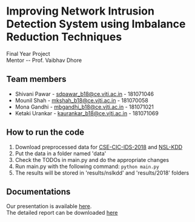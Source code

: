 # Improving Network Intrusion Detection System using Imbalance Reduction Techniques
Final Year Project \
Mentor -- Prof. Vaibhav Dhore

## Team members
* Shivani Pawar - sdpawar_b18@ce.vjti.ac.in - 181071046
* Mounil Shah - mkshah_b18@ce.vjti.ac.in - 181070058
* Mona Gandhi - mbgandhi_b18@ce.vjti.ac.in - 181071021
* Ketaki Urankar - kaurankar_b18@ce.vjti.ac.in - 181071069

<!-- ## Description
### Motivation
### Approach
#### Imbalance Reduction Techniques
#### Models
### Results
### Conclusion -->

## How to run the code
1. Download preprocessed data for [CSE-CIC-IDS-2018](https://drive.google.com/file/d/1dYNYx3n60rSd8zqzt8vp0W00onFn8GRx/view?usp=sharing) and [NSL-KDD](https://drive.google.com/file/d/19BlayE0VS9SaqQppeDT-G74Dm6rZraiy/view?usp=sharing)
2. Put the data in a folder named 'data'
3. Check the TODOs in main.py and do the appropriate changes 
4. Run main.py with the following command: ```python main.py```
5. The results will be stored in 'results/nslkdd' and 'results/2018' folders

## Documentations
Our presentation is available [here](https://docs.google.com/presentation/d/1bfREdJ4BEEDlcBR4V101dSBHfUNFtkYQiPNiIVEFuHw/edit?usp=sharing).\
The detailed report can be downloaded [here](https://github.com/monaGandhi09/FYP/blob/main/Stage_2_FYP_Report.pdf)
